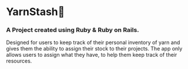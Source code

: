 <h1>YarnStash🧶</h1>

<h3>A Project created using Ruby & Ruby on Rails.</h3>

  
<p>Designed for users to keep track of their personal inventory of yarn and gives them the ability to assign their stock to their projects. The app only allows users to assign what they have, to help them keep track of their resources.<p>
